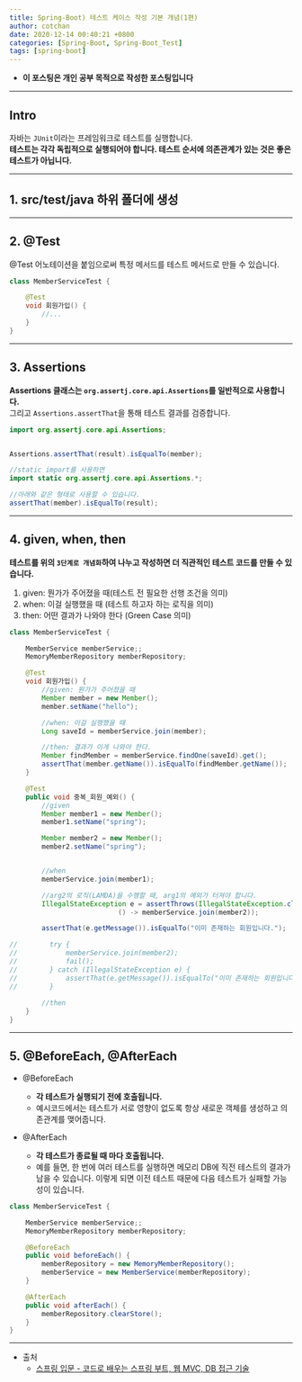 ```yaml
---
title: Spring-Boot) 테스트 케이스 작성 기본 개념(1편)
author: cotchan 
date: 2020-12-14 00:40:21 +0800 
categories: [Spring-Boot, Spring-Boot_Test]
tags: [spring-boot] 
---
```


+ **이 포스팅은 개인 공부 목적으로 작성한 포스팅입니다**

---

## Intro

자바는 `JUnit`이라는 프레임워크로 테스트를 실행합니다.    
**테스트는 각각 독립적으로 실행되어야 합니다. 테스트 순서에 의존관계가 있는 것은 좋은 테스트가 아닙니다.**

---

## 1. src/test/java 하위 폴더에 생성


---

## 2. @Test

@Test 어노테이션을 붙임으로써 특정 메서드를 테스트 메서드로 만들 수 있습니다.

```java
class MemberServiceTest {

    @Test
    void 회원가입() {
        //...
    }
}
```
---

## 3. Assertions

**Assertions 클래스는 `org.assertj.core.api.Assertions`를 일반적으로 사용합니다.**          
그리고 `Assertions.assertThat`을 통해 테스트 결과를 검증합니다.    

```java
import org.assertj.core.api.Assertions;


Assertions.assertThat(result).isEqualTo(member);

//static import를 사용하면
import static org.assertj.core.api.Assertions.*;

//아래와 같은 형태로 사용할 수 있습니다.
assertThat(member).isEqualTo(result);
```    


---


## 4. given, when, then

**테스트를 위의 `3단계로 개념화`하여 나누고 작성하면 더 직관적인 테스트 코드를 만들 수 있습니다.**  

1. given: 뭔가가 주어졌을 때(테스트 전 필요한 선행 조건을 의미)
2. when: 이걸 실행했을 때 (테스트 하고자 하는 로직을 의미)
3. then: 어떤 결과가 나와야 한다 (Green Case 의미)

```java
class MemberServiceTest {

    MemberService memberService;;
    MemoryMemberRepository memberRepository;

    @Test
    void 회원가입() {
        //given: 뭔가가 주어졌을 때
        Member member = new Member();
        member.setName("hello");

        //when: 이걸 실행했을 때
        Long saveId = memberService.join(member);

        //then: 결과가 이게 나와야 한다.
        Member findMember = memberService.findOne(saveId).get();
        assertThat(member.getName()).isEqualTo(findMember.getName());
    }

    @Test
    public void 중복_회원_예외() {
        //given
        Member member1 = new Member();
        member1.setName("spring");

        Member member2 = new Member();
        member2.setName("spring");


        //when
        memberService.join(member1);

        //arg2의 로직(LAMDA)을 수행할 때, arg1의 예외가 터져야 합니다.
        IllegalStateException e = assertThrows(IllegalStateException.class, 
					       () -> memberService.join(member2));

        assertThat(e.getMessage()).isEqualTo("이미 존재하는 회원입니다.");

//        try {
//            memberService.join(member2);
//            fail();
//        } catch (IllegalStateException e) {
//            assertThat(e.getMessage()).isEqualTo("이미 존재하는 회원입니다.");
//        }
        
        //then
    }
}
```


---

## 5. @BeforeEach, @AfterEach

+ @BeforeEach
	+ **각 테스트가 실행되기 전에 호출됩니다.**
	+ 예시코드에서는 테스트가 서로 영향이 없도록 항상 새로운 객체를 생성하고 의존관계를 맺어줍니다.              

+ @AfterEach
	+ **각 테스트가 종료될 때 마다 호출됩니다.**
	+ 예를 들면, 한 번에 여러 테스트를 실행하면 메모리 DB에 직전 테스트의 결과가 남을 수 있습니다. 이렇게 되면 이전 테스트 때문에 다음 테스트가 실패할 가능성이 있습니다.

```java
class MemberServiceTest {

    MemberService memberService;;
    MemoryMemberRepository memberRepository;

    @BeforeEach
    public void beforeEach() {
        memberRepository = new MemoryMemberRepository();
        memberService = new MemberService(memberRepository);
    }

    @AfterEach
    public void afterEach() {
        memberRepository.clearStore();
    }
}
```


---

+ 출처
	+ [스프링 입문 - 코드로 배우는 스프링 부트, 웹 MVC, DB 접근 기술](https://www.inflearn.com/course/%EC%8A%A4%ED%94%84%EB%A7%81-%EC%9E%85%EB%AC%B8-%EC%8A%A4%ED%94%84%EB%A7%81%EB%B6%80%ED%8A%B8/dashboard)
